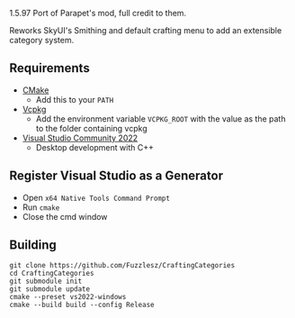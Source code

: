 1.5.97 Port of Parapet's mod, full credit to them.

Reworks SkyUI's Smithing and default crafting menu to add an extensible category
system.

## Requirements
* [CMake](https://cmake.org/)
	* Add this to your `PATH`
* [Vcpkg](https://github.com/microsoft/vcpkg)
	* Add the environment variable `VCPKG_ROOT` with the value as the path to the folder containing vcpkg
* [Visual Studio Community 2022](https://visualstudio.microsoft.com/)
	* Desktop development with C++

## Register Visual Studio as a Generator
* Open `x64 Native Tools Command Prompt`
* Run `cmake`
* Close the cmd window

## Building
```
git clone https://github.com/Fuzzlesz/CraftingCategories
cd CraftingCategories
git submodule init
git submodule update
cmake --preset vs2022-windows
cmake --build build --config Release
```
